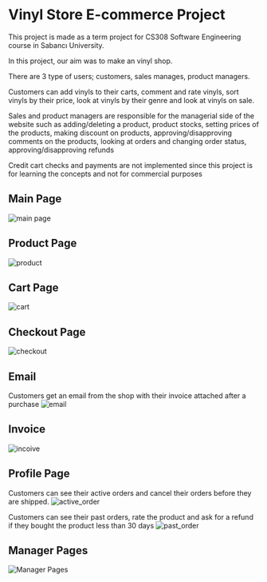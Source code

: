 # Vinyl Store E-commerce Project
This project is made as a term project for CS308 Software Engineering course in Sabancı University.

In this project, our aim was to make an vinyl shop. 

There are 3 type of users; customers, sales manages, product managers.

Customers can add vinyls to their carts, comment and rate vinyls, sort vinyls by their price, look at vinyls by their genre and look at vinyls on sale.

Sales and product managers are responsible for the managerial side of the website such as adding/deleting a product, product stocks, setting prices of the products, making discount on products, approving/disapproving comments on the products, looking at orders and changing order status, approving/disapproving refunds

Credit cart checks and payments are not implemented since this project is for learning the concepts and not for commercial purposes
## Main Page
![main page](https://user-images.githubusercontent.com/73032522/123944991-5a6fb180-d9a6-11eb-827a-b6d0b1073802.PNG)

## Product Page
![product](https://user-images.githubusercontent.com/73032522/123945899-4c6e6080-d9a7-11eb-9a51-c1969022dd32.PNG)

## Cart Page
![cart](https://user-images.githubusercontent.com/73032522/123946102-80e21c80-d9a7-11eb-95a0-88aba10f6133.png)

## Checkout Page
![checkout](https://user-images.githubusercontent.com/73032522/123946207-a0794500-d9a7-11eb-8ab0-2a5227185548.png)

## Email
Customers get an email from the shop with their invoice attached after a purchase
![email](https://user-images.githubusercontent.com/73032522/123946968-76745280-d9a8-11eb-87b9-01eb7da38671.png)

## Invoice
![incoive](https://user-images.githubusercontent.com/73032522/123947249-d9fe8000-d9a8-11eb-93a2-5d7b14bf2c19.png)

## Profile Page
Customers can see their active orders and cancel their orders before they are shipped.
![active_order](https://user-images.githubusercontent.com/73032522/123947543-2c3fa100-d9a9-11eb-848f-efe6621b26bb.png)

Customers can see their past orders, rate the product and ask for a refund if they bought the product less than 30 days
![past_order](https://user-images.githubusercontent.com/73032522/123947689-52654100-d9a9-11eb-974e-dd325df501d0.png)

## Manager Pages
![Manager Pages](https://user-images.githubusercontent.com/73032522/123948134-cc95c580-d9a9-11eb-9f57-c9bd4ca4f2c0.png)
